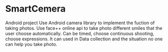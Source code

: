 # SmartCemera
Android project
Use Android camera library to implement the fuction of taking photos.
Use face++ online api to take photo different smiles that the user choose automatically.
Can be timed, choose continuous shooting, choose expressions.
It can used in Data collection and the situation no one can help you take photo.
